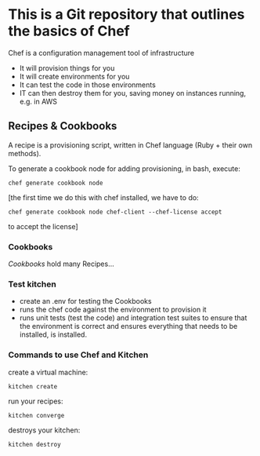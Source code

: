 # This is a Git repository that outlines the basics of Chef

Chef is a configuration management tool of infrastructure

 - It will provision things for you
 - It will create environments for you
 - It can test the code in those environments
 - IT can then destroy them for you, saving money on instances running, e.g. in AWS

## Recipes & Cookbooks

A recipe is a provisioning script, written in Chef language (Ruby + their own methods).

To generate a cookbook node for adding provisioning, in bash, execute:

    chef generate cookbook node

[the first time we do this with chef installed, we have to do:

    chef generate cookbook node chef-client --chef-license accept

to accept the license]

### Cookbooks
_Cookbooks_ hold many Recipes...

### Test kitchen
- create an .env for testing the Cookbooks
- runs the chef code against the environment to provision it
- runs unit tests (test the code) and integration test suites to ensure that the environment is correct and ensures everything that needs to be installed, is installed.

### Commands to use Chef and Kitchen

create a virtual machine:

    kitchen create

run your recipes:

    kitchen converge

destroys your kitchen:

    kitchen destroy
